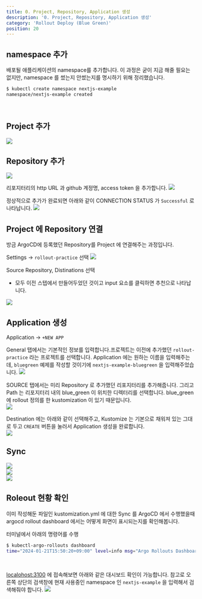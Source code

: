```yaml
---
title: 0. Project, Repository, Application 생성
description: '0. Project, Repository, Application 생성'
category: 'Rollout Deploy (Blue Green)'
position: 20
---
```



## namespace 추가
배포될 애플리케이션의 namespace를 추가합니다. 이 과정은 굳이 지금 해줄 필요는 없지만, namespace 를 썼는지 안썼는지를 명시하기 위해 정리했습니다.
<br>

```bash
$ kubectl create namespace nextjs-example
namespace/nextjs-example created
```
<br>

## Project 추가
<img src="https://raw.githubusercontent.com/chagchagchag/argocd-rollout-deploy-docs/main/content/en/2.rollout-deploy-bluegreen/img/0.SETUP/1.png"/>
<br>

## Repository 추가
<img src="https://raw.githubusercontent.com/chagchagchag/argocd-rollout-deploy-docs/main/content/en/2.rollout-deploy-bluegreen/img/0.SETUP/2.png"/>
<br>

리포지터리의 http URL 과 github 계정명, access token 을 추가합니다.
<img src="https://raw.githubusercontent.com/chagchagchag/argocd-rollout-deploy-docs/main/content/en/2.rollout-deploy-bluegreen/img/0.SETUP/3.png"/>
<br>

정상적으로 추가가 완료되면 아래와 같이 CONNECTION STATUS 가 `Successful` 로 나타납니다.
<img src="https://raw.githubusercontent.com/chagchagchag/argocd-rollout-deploy-docs/main/content/en/2.rollout-deploy-bluegreen/img/0.SETUP/4.png"/>
<br>

## Project 에 Repository 연결
방금 ArgoCD에 등록했던 Repository를 Project 에 연결해주는 과정입니다.<br>

Settings → `rollout-practice` 선택
<img src="https://raw.githubusercontent.com/chagchagchag/argocd-rollout-deploy-docs/main/content/en/2.rollout-deploy-bluegreen/img/0.SETUP/5.png"/>
<br>

Source Repository, Distinations 선택
- 모두 이전 스텝에서 만들어두었던 것이고 input 요소를 클릭하면 추천으로 나타납니다.

<img src="https://raw.githubusercontent.com/chagchagchag/argocd-rollout-deploy-docs/main/content/en/2.rollout-deploy-bluegreen/img/0.SETUP/6.png"/>
<br>

## Application 생성 
Application → `+NEW APP` 

General 탭에서는 기본적인 정보를 입력합니다.프로젝트는 이전에 추가했던 `rollout-practice` 라는 프로젝트를 선택합니다. Application 에는 원하는 이름을 입력해주는데, `bluegreen` 예제를 작성할 것이기에 `nextjs-example-bluegreen` 을 입력해주었습니다.
<img src="https://raw.githubusercontent.com/chagchagchag/argocd-rollout-deploy-docs/main/content/en/2.rollout-deploy-bluegreen/img/0.SETUP/7.png"/>
<br>

SOURCE 탭에서는 미리 Repository 로 추가했던 리포지터리를 추가해줍니다.
그리고 Path 는 리포지터리 내의 blue_green 이 위치한 디렉터리를 선택합니다. blue_green 에 rollout 정의를 한 kustomization 이 있기 때문입니다.
<br>
<img src="https://raw.githubusercontent.com/chagchagchag/argocd-rollout-deploy-docs/main/content/en/2.rollout-deploy-bluegreen/img/0.SETUP/8.png"/>
<br>

Destination 에는 아래와 같이 선택해주고, Kustomize 는 기본으로 채워져 있는 그대로 두고 `CREATE` 버튼을 눌러서 Application 생성을 완료합니다.
<br>
<img src="https://raw.githubusercontent.com/chagchagchag/argocd-rollout-deploy-docs/main/content/en/2.rollout-deploy-bluegreen/img/0.SETUP/9.png"/>
<br>

## Sync

<img src="https://raw.githubusercontent.com/chagchagchag/argocd-rollout-deploy-docs/main/content/en/2.rollout-deploy-bluegreen/img/0.SETUP/10.png"/>
<br>

<img src="https://raw.githubusercontent.com/chagchagchag/argocd-rollout-deploy-docs/main/content/en/2.rollout-deploy-bluegreen/img/0.SETUP/11.png"/>
<br>

<img src="https://raw.githubusercontent.com/chagchagchag/argocd-rollout-deploy-docs/main/content/en/2.rollout-deploy-bluegreen/img/0.SETUP/12.png"/>
<br>

## Roleout 현황 확인
이미 작성해둔 파일인 kustomization.yml 에 대한 Sync 를 ArgoCD 에서 수행했을때 argocd rollout dashboard 에서는 어떻게 화면이 표시되는지를 확인해봅니다.<br>


터미널에서 아래의 명령어를 수행
```bash
$ kubectl-argo-rollouts dashboard
time="2024-01-21T15:50:20+09:00" level=info msg="Argo Rollouts Dashboard is now available at http://localhost:3100/rollouts"
```
<br>

[localohost:3100](http://localhost:3100/rollouts) 에 접속해보면 아래와 같은 대시보드 확인이 가능합니다.
참고로 오른쪽 상단의 검색창에 현재 사용중인 namespace 인 `nextjs-example` 을 입력해서 검색해줘야 합니다.
<img src="https://raw.githubusercontent.com/chagchagchag/argocd-rollout-deploy-docs/main/content/en/2.rollout-deploy-bluegreen/img/0.SETUP/13.png"/>
<br>
